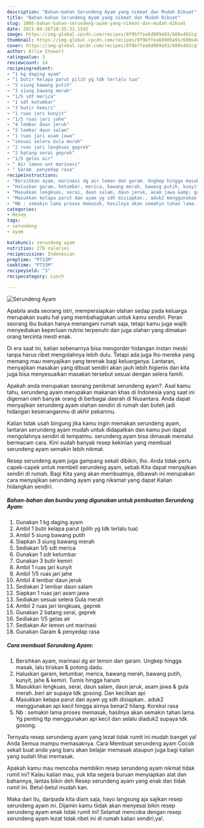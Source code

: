 ```yaml
---
description: "Bahan-bahan Serundeng Ayam yang nikmat dan Mudah Dibuat"
title: "Bahan-bahan Serundeng Ayam yang nikmat dan Mudah Dibuat"
slug: 1066-bahan-bahan-serundeng-ayam-yang-nikmat-dan-mudah-dibuat
date: 2021-04-26T18:35:31.154Z
image: https://img-global.cpcdn.com/recipes/0f9bffea6d909a93/680x482cq70/serundeng-ayam-foto-resep-utama.jpg
thumbnail: https://img-global.cpcdn.com/recipes/0f9bffea6d909a93/680x482cq70/serundeng-ayam-foto-resep-utama.jpg
cover: https://img-global.cpcdn.com/recipes/0f9bffea6d909a93/680x482cq70/serundeng-ayam-foto-resep-utama.jpg
author: Allie Stewart
ratingvalue: 3
reviewcount: 14
recipeingredient:
- "1 kg daging ayam"
- "1 butir kelapa parut pilih yg tdk terlalu tua"
- "5 siung bawang putih"
- "3 siung bawang merah"
- "1/5 sdt merica"
- "1 sdt ketumbar"
- "3 butir kemiri"
- "1 ruas jari kunyit"
- "1/5 ruas jari jahe"
- "4 lembar daun jeruk"
- "2 lembar daun salam"
- "1 ruas jari asam jawa"
- "sesuai selera Gula merah"
- "2 ruas jari lengkuas geprek"
- "2 batang serai geprek"
- "1/5 gelas air"
- " Air lemon unt marinasi"
- " Garam  penyedap rasa"
recipeinstructions:
- "Bersihkan ayam, marinasi dg air lemon dan garam. Ungkep hingga masak, lalu tiriskan &amp; potong dadu."
- "Haluskan garam, ketumbar, merica, bawang merah, bawang putih, kunyit, jahe &amp; kemiri. Tumis hingga harum"
- "Masukkan lengkuas, serai, daun salam, daun jeruk, asam jawa &amp; gula merah..beri air supaya tdk gosong. Dan kecilkan api"
- "Masukkan kelapa parut dan ayam yg sdh disiapkan.. aduk2 menggunakan api kecil hingga airnya benar2 hilang. Koreksi rasa"
- "Nb : semakin lama proses memasak, hasilnya akan semakin tahan lama. Yg penting ttp menggunakan api kecil dan selalu diaduk2 supaya tdk gosong."
categories:
- Resep
tags:
- serundeng
- ayam

katakunci: serundeng ayam 
nutrition: 278 calories
recipecuisine: Indonesian
preptime: "PT23M"
cooktime: "PT33M"
recipeyield: "3"
recipecategory: Lunch

---
```



![Serundeng Ayam](https://img-global.cpcdn.com/recipes/0f9bffea6d909a93/680x482cq70/serundeng-ayam-foto-resep-utama.jpg)

Apabila anda seorang istri, mempersiapkan olahan sedap pada keluarga merupakan suatu hal yang membahagiakan untuk kamu sendiri. Peran seorang ibu bukan hanya menangani rumah saja, tetapi kamu juga wajib menyediakan keperluan nutrisi terpenuhi dan juga olahan yang dimakan orang tercinta mesti enak.

Di era  saat ini, kalian sebenarnya bisa mengorder hidangan instan meski tanpa harus ribet mengolahnya lebih dulu. Tetapi ada juga lho mereka yang memang mau menyajikan yang terenak bagi keluarganya. Lantaran, menyajikan masakan yang dibuat sendiri akan jauh lebih higienis dan kita juga bisa menyesuaikan masakan tersebut sesuai dengan selera famili. 



Apakah anda merupakan seorang penikmat serundeng ayam?. Asal kamu tahu, serundeng ayam merupakan makanan khas di Indonesia yang saat ini digemari oleh banyak orang di berbagai daerah di Nusantara. Anda dapat menyajikan serundeng ayam olahan sendiri di rumah dan boleh jadi hidangan kesenanganmu di akhir pekanmu.

Kalian tidak usah bingung jika kamu ingin memakan serundeng ayam, lantaran serundeng ayam mudah untuk didapatkan dan kamu pun dapat mengolahnya sendiri di tempatmu. serundeng ayam bisa dimasak memalui bermacam cara. Kini sudah banyak resep kekinian yang membuat serundeng ayam semakin lebih nikmat.

Resep serundeng ayam juga gampang sekali dibikin, lho. Anda tidak perlu capek-capek untuk membeli serundeng ayam, sebab Kita dapat menyajikan sendiri di rumah. Bagi Kita yang akan membuatnya, dibawah ini merupakan cara menyajikan serundeng ayam yang nikamat yang dapat Kalian hidangkan sendiri.

<!--inarticleads1-->

##### Bahan-bahan dan bumbu yang digunakan untuk pembuatan Serundeng Ayam:

1. Gunakan 1 kg daging ayam
1. Ambil 1 butir kelapa parut (pilih yg tdk terlalu tua)
1. Ambil 5 siung bawang putih
1. Siapkan 3 siung bawang merah
1. Sediakan 1/5 sdt merica
1. Gunakan 1 sdt ketumbar
1. Gunakan 3 butir kemiri
1. Ambil 1 ruas jari kunyit
1. Ambil 1/5 ruas jari jahe
1. Ambil 4 lembar daun jeruk
1. Sediakan 2 lembar daun salam
1. Siapkan 1 ruas jari asam jawa
1. Sediakan sesuai selera Gula merah
1. Ambil 2 ruas jari lengkuas, geprek
1. Gunakan 2 batang serai, geprek
1. Sediakan 1/5 gelas air
1. Sediakan  Air lemon unt marinasi
1. Gunakan  Garam &amp; penyedap rasa




<!--inarticleads2-->

##### Cara membuat Serundeng Ayam:

1. Bersihkan ayam, marinasi dg air lemon dan garam. Ungkep hingga masak, lalu tiriskan &amp; potong dadu.
1. Haluskan garam, ketumbar, merica, bawang merah, bawang putih, kunyit, jahe &amp; kemiri. Tumis hingga harum
1. Masukkan lengkuas, serai, daun salam, daun jeruk, asam jawa &amp; gula merah..beri air supaya tdk gosong. Dan kecilkan api
1. Masukkan kelapa parut dan ayam yg sdh disiapkan.. aduk2 menggunakan api kecil hingga airnya benar2 hilang. Koreksi rasa
1. Nb : semakin lama proses memasak, hasilnya akan semakin tahan lama. Yg penting ttp menggunakan api kecil dan selalu diaduk2 supaya tdk gosong.




Ternyata resep serundeng ayam yang lezat tidak rumit ini mudah banget ya! Anda Semua mampu memasaknya. Cara Membuat serundeng ayam Cocok sekali buat anda yang baru akan belajar memasak ataupun juga bagi kalian yang sudah lihai memasak.

Apakah kamu mau mencoba membikin resep serundeng ayam nikmat tidak rumit ini? Kalau kalian mau, yuk kita segera buruan menyiapkan alat dan bahannya, lantas bikin deh Resep serundeng ayam yang enak dan tidak rumit ini. Betul-betul mudah kan. 

Maka dari itu, daripada kita diam saja, hayo langsung aja sajikan resep serundeng ayam ini. Dijamin kamu tiidak akan menyesal bikin resep serundeng ayam enak tidak rumit ini! Selamat mencoba dengan resep serundeng ayam lezat tidak ribet ini di rumah kalian sendiri,ya!.

